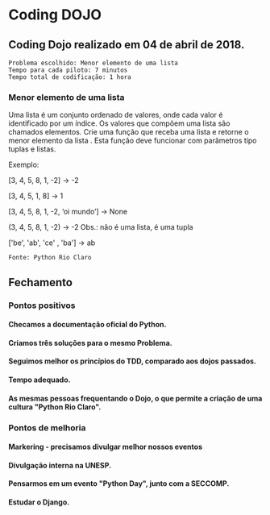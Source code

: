 # Coding DOJO


## Coding Dojo realizado em 04 de abril de 2018.

	Problema escolhido: Menor elemento de uma lista
	Tempo para cada piloto: 7 minutos
	Tempo total de codificação: 1 hora


### Menor elemento de uma lista

Uma lista é um conjunto ordenado de valores, onde cada valor é identificado por um índice. Os valores que compõem uma lista são chamados elementos.
Crie uma função que receba uma lista e retorne o menor elemento da lista .
Esta função deve funcionar com parâmetros tipo tuplas e listas.


Exemplo:

[3, 4, 5, 8, 1, -2]  -> -2

[3, 4, 5, 1, 8]  -> 1

[3, 4, 5, 8, 1, -2, ‘oi mundo’]  -> None

(3, 4, 5, 8, 1, -2)  -> -2						Obs.: não é uma lista, é uma tupla

['be', 'ab', 'ce' , 'ba']  -> ab

	Fonte: Python Rio Claro


## Fechamento

### Pontos positivos

#### Checamos a documentação oficial do Python.
#### Criamos três soluções para o mesmo Problema.
#### Seguimos melhor os princípios do TDD, comparado aos dojos passados.
#### Tempo adequado.
#### As mesmas pessoas frequentando o Dojo, o que permite a criação de uma cultura "Python Rio Claro".

### Pontos de melhoria

#### Markering - precisamos divulgar melhor nossos eventos

#### Divulgação interna na UNESP.

#### Pensarmos em um evento "Python Day", junto com a SECCOMP.

#### Estudar o Django.
